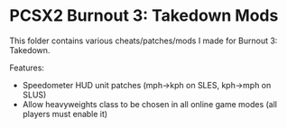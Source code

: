 # PCSX2 Burnout 3: Takedown Mods

This folder contains various cheats/patches/mods I made for Burnout 3: Takedown.

Features:
- Speedometer HUD unit patches (mph->kph on SLES, kph->mph on SLUS)
- Allow heavyweights class to be chosen in all online game modes (all players must enable it)
